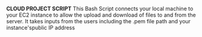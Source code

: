 **CLOUD PROJECT SCRIPT**
This Bash Script connects your local machine to your EC2 instance to allow the upload and download of files to and from the server.
It takes inputs from the users including the .pem file path and your instance'spublic IP address
